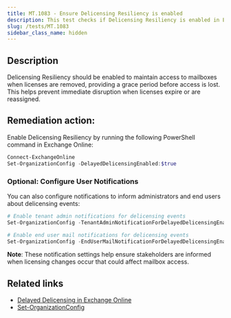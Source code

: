 ```yaml
---
title: MT.1083 - Ensure Delicensing Resiliency is enabled
description: This test checks if Delicensing Resiliency is enabled in Exchange Online to maintain access when licenses are removed.
slug: /tests/MT.1083
sidebar_class_name: hidden
---
```


## Description

Delicensing Resiliency should be enabled to maintain access to mailboxes when licenses are removed, providing a grace period before access is lost. This helps prevent immediate disruption when licenses expire or are reassigned.

## Remediation action:

Enable Delicensing Resiliency by running the following PowerShell command in Exchange Online:

```powershell
Connect-ExchangeOnline
Set-OrganizationConfig -DelayedDelicensingEnabled:$true
```

### Optional: Configure User Notifications

You can also configure notifications to inform administrators and end users about delicensing events:

```powershell
# Enable tenant admin notifications for delicensing events
Set-OrganizationConfig -TenantAdminNotificationForDelayedDelicensingEnabled:$true

# Enable end user mail notifications for delicensing events
Set-OrganizationConfig -EndUserMailNotificationForDelayedDelicensingEnabled:$true
```

**Note**: These notification settings help ensure stakeholders are informed when licensing changes occur that could affect mailbox access.

## Related links

* [Delayed Delicensing in Exchange Online](https://learn.microsoft.com/en-us/Exchange/recipients-in-exchange-online/manage-user-mailboxes/exchange-online-delicensing-resiliency)
* [Set-OrganizationConfig](https://docs.microsoft.com/en-us/powershell/module/exchange/set-organizationconfig)
